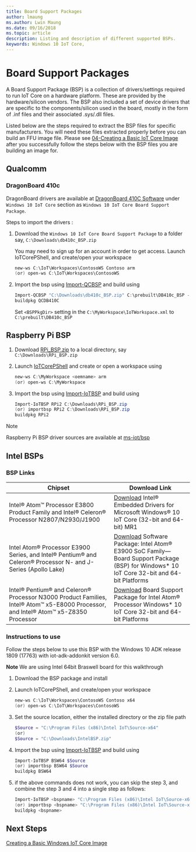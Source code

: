 ```yaml
---
title: Board Support Packages
author: lmaung
ms.author: Lwin Maung
ms.date: 09/16/2018 
ms.topic: article 
description: Listing and description of different supported BSPs.
keywords: Windows 10 IoT Core, 
---
```


# Board Support Packages

A Board Support Package (BSP) is a collection of drivers/settings required to run IoT Core on a hardware platform. These are provided by the hardware/silicon vendors. The BSP also included a set of device drivers that are specific to the components/silicon used in the board, mostly in the form of .inf files and their associated .sys/.dll files.

Listed below are the steps required to extract the BSP files for specific manufacturers. You will need these files extracted properly before you can build an FFU image file. Please see [04-Creating a Basic IoT Core Image](../Create-IoT-Image/CreateBasicImage.md) after you successfully follow the steps below with the BSP files you are building an image for.


## Qualcomm
### DragonBoard 410c
DragonBoard drivers are available at [DragonBoard 410C Software](https://developer.qualcomm.com/hardware/dragonboard-410c/software) under `Windows 10 IoT Core` section as `Windows 10 IoT Core Board Support Package`.

Steps to import the drivers :

1. Download the `Windows 10 IoT Core Board Support Package` to a folder say, `C:\Downloads\db410c_BSP.zip`<p>You may need to sign up for an account in order to get access. Launch IoTCorePShell, and create/open your workspace

    ``` powershell
    new-ws C:\IoT\Workspaces\ContosoWS Contoso arm
    (or) open-ws C:\IoT\Workspaces\ContosoWS
    ```

3. Import the bsp using [Import-QCBSP](https://github.com/ms-iot/iot-adk-addonkit/blob/master/Tools/IoTCoreImaging/Docs/Import-QCBSP.md) and build using

    ``` powershell
    Import-QCBSP "C:\Downloads\db410c_BSP.zip" C:\prebuilt\DB410c_BSP -ImportBSP
    buildpkg QCDB410C
    ```

    Set `<BSPPkgDir>` setting in the `C:\MyWorkspace\IoTWorkspace.xml` to `C:\prebuilt\DB410c_BSP`
        
## Raspberry Pi BSP

1. Download [RPi_BSP.zip](https://github.com/ms-iot/iot-adk-addonkit/releases/download/17134_v5.3/RPi_BSP.zip) to a local directory, say `C:\Downloads\RPi_BSP.zip`
2. Launch [IoTCorePShell](https://github.com/ms-iot/iot-adk-addonkit) and create or open a workspace using

    ``` powershell
    new-ws C:\MyWorkspace <oemname> arm
    (or) open-ws C:\MyWorkspace
    ```

3. Import the bsp using [Import-IoTBSP](https://github.com/ms-iot/iot-adk-addonkit/blob/master/Tools/IoTCoreImaging/Docs/Import-IoTBSP.md) and build using

    ``` powershell
    Import-IoTBSP RPi2 C:\Downloads\RPi_BSP.zip
    (or) importbsp RPi2 C:\Downloads\RPi_BSP.zip
    buildpkg RPi2
    ```

> [!NOTE]
> Raspberry Pi BSP driver sources are available at [ms-iot/bsp](https://github.com/ms-iot/bsp)


## Intel BSPs

### BSP Links

| Chipset          | Download Link          |
|--------------- |--------------------- |
| Intel® Atom™ Processor E3800 Product Family and Intel® Celeron® Processor N2807/N2930/J1900  | [Download](https://downloadcenter.intel.com/download/25618) Intel® Embedded Drivers for Microsoft Windows® 10 IoT Core (32-bit and 64-bit) MR1 |
|Intel Atom® Processor E3900 Series, and Intel® Pentium® and Celeron® Processor N- and J-Series (Apollo Lake)| [Download](https://downloadcenter.intel.com/download/25618) Software Package: Intel Atom® E3900 SoC Family—Board Support Package (BSP) for Windows* 10 IoT Core 32-bit and 64-bit Platforms |
|Intel® Pentium® and Celeron® Processor N3000 Product Families, Intel® Atom™ x5-E8000 Processor, and Intel® Atom™ x5-Z8350 Processor| [Download](https://www.intel.com/content/www/us/en/embedded/products/braswell/software-and-drivers.html) Board Support Package for Intel Atom® Processor Windows* 10 IoT Core 32-bit and 64-bit Platforms |

### Instructions to use

Follow the steps below to use this BSP with the Windows 10 ADK release 1809 (17763) with iot-adk-addonkit version 6.0.

**Note** We are using Intel 64bit Braswell board for this walkthrough 

1. Download the BSP package and install
2. Launch IoTCorePShell, and create/open your workspace

    ``` powershell
    new-ws C:\IoT\Workspaces\ContosoWS Contoso x64
    (or) open-ws C:\IoT\Workspaces\ContosoWS
    ```

3. Set the source location, either the installed directory or the zip file path 

    ``` powershell
    $Source = "C:\Program Files (x86)\Intel IoT\Source-x64"
    (or) 
    $Source = "C:\Downloads\IntelBSP.zip"
    ```

4. Import the bsp using [Import-IoTBSP](https://github.com/ms-iot/iot-adk-addonkit/blob/master/Tools/IoTCoreImaging/Docs/Import-IoTBSP.md) and build using

    ``` powershell
    Import-IoTBSP BSW64 $Source
    (or) importbsp BSW64 $Source
    buildpkg BSW64
    ```
5. if the above commands does not work, you can skip the step 3, and combine the step 3 and 4 into a single step as follows:

    ``` powershell
    Import-IoTBSP <bspname> "C:\Program Files (x86)\Intel IoT\Source-x64"
    (or) importbsp <bspname> "C:\Program Files (x86)\Intel IoT\Source-x64"
    buildpkg <bspname>
    ```
## Next Steps
[Creating a Basic Windows IoT Core Image](../Create-IoT-Image/Create-IoT-Core-Image.md)
